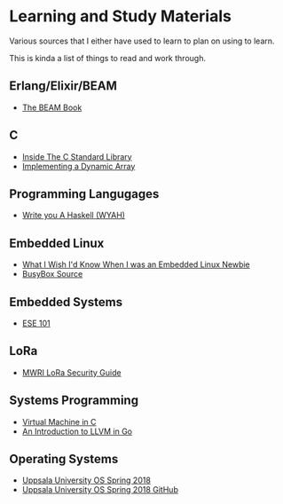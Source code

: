 # Learning and Study Materials

Various sources that I either have used to learn to plan on using to learn.

This is kinda a list of things to read and work through.

## Erlang/Elixir/BEAM

- [The BEAM Book](https://happi.github.io/theBeamBook)

## C

- [Inside The C Standard Library](https://begriffs.com/posts/2019-01-19-inside-c-standard-lib.html)
- [Implementing a Dynamic Array](https://www.happybearsoftware.com/implementing-a-dynamic-array)

## Programming Langugages

- [Write you A Haskell (WYAH)](http://dev.stephendiehl.com/fun/)

## Embedded Linux

- [What I Wish I'd Know When I was an Embedded Linux Newbie](https://www.embeddedarm.com/blog/what-i-wish-id-known-when-i-was-an-embedded-linux-newbie/)
- [BusyBox Source](https://git.busybox.net/busybox/)

## Embedded Systems

- [ESE 101](https://www.embedded.fm/blog/ese101)

## LoRa

- [MWRI LoRa Security Guide](https://labs.mwrinfosecurity.com/assets/BlogFiles/mwri-LoRa-security-guide-1.2-2016-03-22.pdf)

## Systems Programming

- [Virtual Machine in C](https://blog.felixangell.com/virtual-machine-in-c)
- [An Introduction to LLVM in Go](https://blog.felixangell.com/an-introduction-to-llvm-in-go)

## Operating Systems

- [Uppsala University OS Spring 2018](http://www.it.uu.se/education/course/homepage/os/vt18/)
- [Uppsala University OS Spring 2018 GitHub](https://github.com/uu-os-2018)
